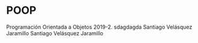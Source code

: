 # POOP
Programación Orientada a Objetos 2019-2.
sdagdagda
Santiago Velásquez Jaramillo
Santiago Velásquez Jaramillo
